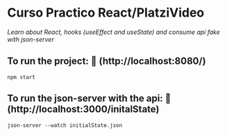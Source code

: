 # Curso Practico React/PlatziVideo

_Learn about React, hooks (useEffect and useState) and consume api fake with json-server_

## To run the project: 🚀 (http://localhost:8080/)

```
npm start
```

## To run the json-server with the api: 🚀 (http://localhost:3000/initalState)

```
json-server --watch initialState.json
```
